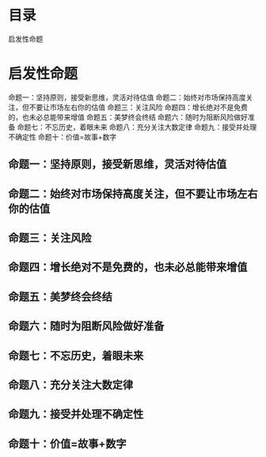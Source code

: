 # 目录
启发性命题

# 启发性命题
命题一：坚持原则，接受新思维，灵活对待估值
命题二：始终对市场保持高度关注，但不要让市场左右你的估值
命题三：关注风险
命题四：增长绝对不是免费的，也未必总能带来增值
命题五：美梦终会终结
命题六：随时为阻断风险做好准备
命题七：不忘历史，着眼未来
命题八：充分关注大数定律
命题九：接受并处理不确定性
命题十：价值=故事+数字

## 命题一：坚持原则，接受新思维，灵活对待估值

## 命题二：始终对市场保持高度关注，但不要让市场左右你的估值
## 命题三：关注风险
## 命题四：增长绝对不是免费的，也未必总能带来增值
## 命题五：美梦终会终结
## 命题六：随时为阻断风险做好准备
## 命题七：不忘历史，着眼未来
## 命题八：充分关注大数定律
## 命题九：接受并处理不确定性
## 命题十：价值=故事+数字
